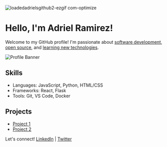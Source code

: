 
![loadedadrielsgithub2-ezgif com-optimize](https://github.com/Adrielcodes/Adrielcodes/assets/102835356/0e4c7f25-fcef-49a5-9834-2e7aeb324f6a)


# Hello, I'm Adriel Ramirez!

Welcome to my GitHub profile! I'm passionate about [software development](https://example.com), [open source](https://github.com/exampleuser), and [learning new technologies](https://example.com).

![Profile Banner](link-to-your-image)

## Skills
- Languages: JavaScript, Python, HTML/CSS
- Frameworks: React, Flask
- Tools: Git, VS Code, Docker

## Projects
- [Project 1](link-to-project)
- [Project 2](link-to-project)

Let's connect! [LinkedIn](https://linkedin.com/in/exampleuser) | [Twitter](https://twitter.com/exampleuser)
